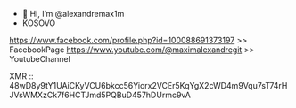 - 👋 Hi, I’m @alexandremax1m
- KOSOVO

https://www.facebook.com/profile.php?id=100088691373197 >> FacebookPage
https://www.youtube.com/@maximalexandregit              >> YoutubeChannel

XMR :: 48wD8y9tY1UAiCKyVCU6bkcc56Yiorx2VCEr5KqYgX2cWD4m9Vqu7sT74rHJVsWMXzCk7f6HCTJmd5PQBuD457hDUrmc9vA
